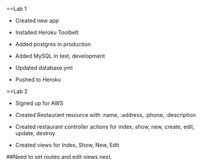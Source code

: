 ==Lab 1 

* Created new app

* Installed Heroku Toolbelt

* Added postgres in production

* Added MySQL in test, development

* Updated database.yml

* Pushed to Heroku


==Lab 2

* Signed up for AWS

* Created Restaurant resource with :name, :address,  :phone, :description

* Created restaurant controller actions for index, show, new, create, edit, update, destroy

* Created views for Index, Show, New, Edit

##Need to set routes and edit views next.

